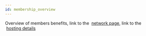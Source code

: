 ```yaml
---
id: membership_overview
---
```

Overview of members benefits, link to the  [network page](http://192.168.0.37:3000/about/network), link to the  [hosting details](http://192.168.0.37:3000/people/fellows)
